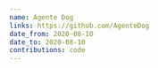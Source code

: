 ```yaml
---
name: Agente Dog
links: https://github.com/AgenteDog
date_from: 2020-08-10
date_to: 2020-08-10
contributions: code
---
```

